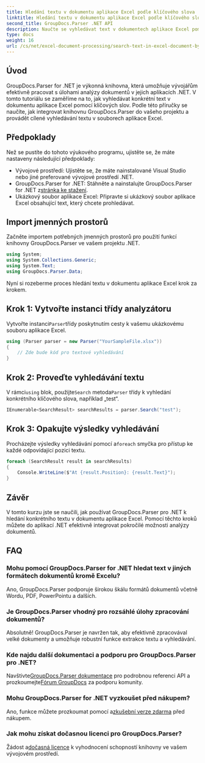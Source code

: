 ```yaml
---
title: Hledání textu v dokumentu aplikace Excel podle klíčového slova
linktitle: Hledání textu v dokumentu aplikace Excel podle klíčového slova
second_title: GroupDocs.Parser .NET API
description: Naučte se vyhledávat text v dokumentech aplikace Excel pomocí GroupDocs.Parser for .NET. Integrujte pokročilé možnosti textového vyhledávání do svých aplikací .NET.
type: docs
weight: 16
url: /cs/net/excel-document-processing/search-text-in-excel-document-by-keyword/
---
```

## Úvod
GroupDocs.Parser for .NET je výkonná knihovna, která umožňuje vývojářům efektivně pracovat s úlohami analýzy dokumentů v jejich aplikacích .NET. V tomto tutoriálu se zaměříme na to, jak vyhledávat konkrétní text v dokumentu aplikace Excel pomocí klíčových slov. Podle této příručky se naučíte, jak integrovat knihovnu GroupDocs.Parser do vašeho projektu a provádět cílené vyhledávání textu v souborech aplikace Excel.
## Předpoklady
Než se pustíte do tohoto výukového programu, ujistěte se, že máte nastaveny následující předpoklady:
- Vývojové prostředí: Ujistěte se, že máte nainstalované Visual Studio nebo jiné preferované vývojové prostředí .NET.
-  GroupDocs.Parser for .NET: Stáhněte a nainstalujte GroupDocs.Parser for .NET z[stránka ke stažení](https://releases.groupdocs.com/parser/net/).
- Ukázkový soubor aplikace Excel: Připravte si ukázkový soubor aplikace Excel obsahující text, který chcete prohledávat.

## Import jmenných prostorů
Začněte importem potřebných jmenných prostorů pro použití funkcí knihovny GroupDocs.Parser ve vašem projektu .NET.
```csharp
using System;
using System.Collections.Generic;
using System.Text;
using GroupDocs.Parser.Data;
```

Nyní si rozeberme proces hledání textu v dokumentu aplikace Excel krok za krokem.
## Krok 1: Vytvořte instanci třídy analyzátoru
 Vytvořte instanci`Parser`třídy poskytnutím cesty k vašemu ukázkovému souboru aplikace Excel.
```csharp
using (Parser parser = new Parser("YourSampleFile.xlsx"))
{
    // Zde bude kód pro textové vyhledávání
}
```
## Krok 2: Proveďte vyhledávání textu
 V rámci`using` blok, použijte`Search` metoda`Parser` třídy k vyhledání konkrétního klíčového slova, například „test“.
```csharp
IEnumerable<SearchResult> searchResults = parser.Search("test");
```
## Krok 3: Opakujte výsledky vyhledávání
 Procházejte výsledky vyhledávání pomocí a`foreach` smyčka pro přístup ke každé odpovídající pozici textu.
```csharp
foreach (SearchResult result in searchResults)
{
    Console.WriteLine($"At {result.Position}: {result.Text}");
}
```

## Závěr
V tomto kurzu jste se naučili, jak používat GroupDocs.Parser pro .NET k hledání konkrétního textu v dokumentu aplikace Excel. Pomocí těchto kroků můžete do aplikací .NET efektivně integrovat pokročilé možnosti analýzy dokumentů.

## FAQ
### Mohu pomocí GroupDocs.Parser for .NET hledat text v jiných formátech dokumentů kromě Excelu?
Ano, GroupDocs.Parser podporuje širokou škálu formátů dokumentů včetně Wordu, PDF, PowerPointu a dalších.
### Je GroupDocs.Parser vhodný pro rozsáhlé úlohy zpracování dokumentů?
Absolutně! GroupDocs.Parser je navržen tak, aby efektivně zpracovával velké dokumenty a umožňuje robustní funkce extrakce textu a vyhledávání.
### Kde najdu další dokumentaci a podporu pro GroupDocs.Parser pro .NET?
 Navštivte[GroupDocs.Parser dokumentace](https://reference.groupdocs.com/parser/net/) pro podrobnou referenci API a prozkoumejte[Fórum GroupDocs](https://forum.groupdocs.com/c/parser/17) za podporu komunity.
### Mohu GroupDocs.Parser for .NET vyzkoušet před nákupem?
 Ano, funkce můžete prozkoumat pomocí a[zkušební verze zdarma](https://releases.groupdocs.com/) před nákupem.
### Jak mohu získat dočasnou licenci pro GroupDocs.Parser?
 Žádost a[dočasná licence](https://purchase.groupdocs.com/temporary-license/) k vyhodnocení schopností knihovny ve vašem vývojovém prostředí.